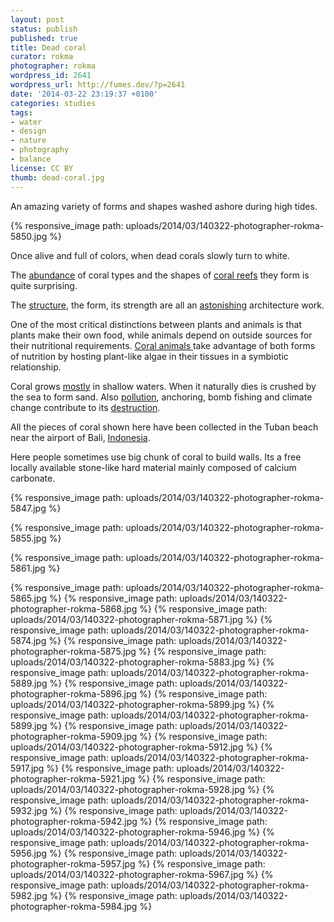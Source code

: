 ```yaml
---
layout: post
status: publish
published: true
title: Dead coral
curator: rokma
photographer: rokma
wordpress_id: 2641
wordpress_url: http://fumes.dev/?p=2641
date: '2014-03-22 23:19:37 +0100'
categories: studies
tags:
- water
- design
- nature
- photography
- balance
license: CC BY
thumb: dead-coral.jpg
---
```



An amazing variety of forms and shapes washed ashore during high tides.

{% responsive_image path: uploads/2014/03/140322-photographer-rokma-5850.jpg %}

Once alive and full of colors, when dead corals slowly turn to white. 


The <a title="read about the coral triangle" href="http://en.wikipedia.org/wiki/Coral_Triangle" target="_blank">abundance</a> of coral types and the shapes of <a title="more infos on coral reef" href="http://en.wikipedia.org/wiki/Coral_reef" target="_blank">coral reefs</a> they form is quite surprising.

The <a title="The Structure and Distribution of Cora Reefs" href="http://en.wikipedia.org/wiki/The_Structure_and_Distribution_of_Coral_Reefs" target="_blank">structure</a>, the form, its strength are all an <a title="watch a movie about Raja Ampat, Indonesia - Scuba diving in paradise" href="http://youtu.be/dMldSFwXTfU" target="_blank">astonishing</a> architecture work. 

One of the most critical distinctions between plants and animals is that plants make their own food, while animals depend on outside sources for their nutritional requirements. <a title="watch a movie about Coral Reef Adventure" href="http://youtu.be/jQj5pg0x2VU" target="_blank">Coral animals </a>take advantage of both forms of nutrition by hosting plant-like algae in their tissues in a symbiotic relationship. 

Coral grows <a title="read more on Deep water corals" href="http://en.wikipedia.org/wiki/Deep-water_coral" target="_blank">mostly</a> in shallow waters. When it naturally dies is crushed by the sea to form sand. Also <a title="read about coral bleaching" href="http://en.wikipedia.org/wiki/Coral_bleaching" target="_blank">pollution</a>, anchoring, bomb fishing and climate change contribute to its <a title="Aquaculture is showing promise as a potentially effective tool for restoring coral reefs" href="http://en.wikipedia.org/wiki/Coral_aquaculture" target="_blank">destruction</a>. 

All the pieces of coral shown here have been collected in the Tuban beach near the airport of Bali, <a title="read more on Southeast Asian coral reefs" href="http://en.wikipedia.org/wiki/Southeast_Asian_coral_reefs" target="_blank">Indonesia</a>. 

Here people sometimes use big chunk of coral to build walls. Its a free locally available stone-like hard material mainly composed of calcium carbonate. 

{% responsive_image path: uploads/2014/03/140322-photographer-rokma-5847.jpg %}

{% responsive_image path: uploads/2014/03/140322-photographer-rokma-5855.jpg %}

{% responsive_image path: uploads/2014/03/140322-photographer-rokma-5861.jpg %}

{% responsive_image path: uploads/2014/03/140322-photographer-rokma-5865.jpg %}
{% responsive_image path: uploads/2014/03/140322-photographer-rokma-5868.jpg %}
{% responsive_image path: uploads/2014/03/140322-photographer-rokma-5871.jpg %}
{% responsive_image path: uploads/2014/03/140322-photographer-rokma-5874.jpg %}
{% responsive_image path: uploads/2014/03/140322-photographer-rokma-5875.jpg %}
{% responsive_image path: uploads/2014/03/140322-photographer-rokma-5883.jpg %}
{% responsive_image path: uploads/2014/03/140322-photographer-rokma-5889.jpg %}
{% responsive_image path: uploads/2014/03/140322-photographer-rokma-5896.jpg %}
{% responsive_image path: uploads/2014/03/140322-photographer-rokma-5899.jpg %}
{% responsive_image path: uploads/2014/03/140322-photographer-rokma-5899.jpg %}
{% responsive_image path: uploads/2014/03/140322-photographer-rokma-5909.jpg %}
{% responsive_image path: uploads/2014/03/140322-photographer-rokma-5912.jpg %}
{% responsive_image path: uploads/2014/03/140322-photographer-rokma-5917.jpg %}
{% responsive_image path: uploads/2014/03/140322-photographer-rokma-5921.jpg %}
{% responsive_image path: uploads/2014/03/140322-photographer-rokma-5928.jpg %}
{% responsive_image path: uploads/2014/03/140322-photographer-rokma-5932.jpg %}
{% responsive_image path: uploads/2014/03/140322-photographer-rokma-5942.jpg %}
{% responsive_image path: uploads/2014/03/140322-photographer-rokma-5946.jpg %}
{% responsive_image path: uploads/2014/03/140322-photographer-rokma-5956.jpg %}
{% responsive_image path: uploads/2014/03/140322-photographer-rokma-5957.jpg %}
{% responsive_image path: uploads/2014/03/140322-photographer-rokma-5967.jpg %}
{% responsive_image path: uploads/2014/03/140322-photographer-rokma-5982.jpg %}
{% responsive_image path: uploads/2014/03/140322-photographer-rokma-5984.jpg %}


